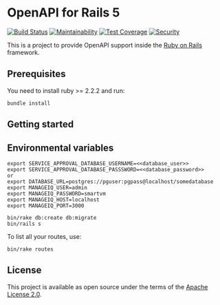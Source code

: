 # OpenAPI for Rails 5

[![Build Status](https://travis-ci.org/RedHatInsights/approval-api.svg)](https://travis-ci.org/RedHatInsights/approval-api)
[![Maintainability](https://api.codeclimate.com/v1/badges/01ea4517f71f0df102d2/maintainability)](https://codeclimate.com/github/RedHatInsights/approval-api/maintainability)
[![Test Coverage](https://api.codeclimate.com/v1/badges/01ea4517f71f0df102d2/test_coverage)](https://codeclimate.com/github/RedHatInsights/approval-api/test_coverage)
[![Security](https://hakiri.io/github/RedHatInsights/approval-api/master.svg)](https://hakiri.io/github/RedHatInsights/approval-api/master)

This is a project to provide OpenAPI support inside the [Ruby on Rails](http://rubyonrails.org/) framework.

## Prerequisites
You need to install ruby >= 2.2.2 and run:

```
bundle install
```

## Getting started

## Environmental variables
```
export SERVICE_APPROVAL_DATABASE_USERNAME=<<database_user>>
export SERVICE_APPROVAL_DATABASE_PASSSWORD=<<database_password>>
or
export DATABASE_URL=postgres://pguser:pgpass@localhost/somedatabase
export MANAGEIQ_USER=admin
export MANAGEIQ_PASSWORD=smartvm
export MANAGEIQ_HOST=localhost
export MANAGEIQ_PORT=3000
```

```
bin/rake db:create db:migrate
bin/rails s
```

To list all your routes, use:

```
bin/rake routes
```

## License

This project is available as open source under the terms of the [Apache License 2.0](http://www.apache.org/licenses/LICENSE-2.0).
